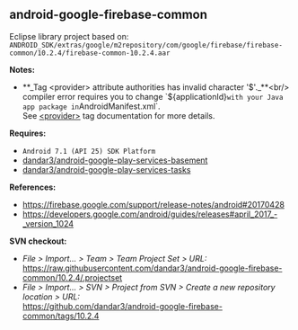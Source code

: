 ## android-google-firebase-common

Eclipse library project based on:<br/>
`ANDROID_SDK/extras/google/m2repository/com/google/firebase/firebase-common/10.2.4/firebase-common-10.2.4.aar`

**Notes:**
- **_Tag &lt;provider&gt; attribute authorities has invalid character '$'._**<br/>
compiler error requires you to change `${applicationId}` with your Java app package in `AndroidManifest.xml`.<br/>
See [&lt;provider&gt;](https://developer.android.com/guide/topics/manifest/provider-element.html) tag documentation for more details.


**Requires:**
- `Android 7.1 (API 25) SDK Platform`
- [dandar3/android-google-play-services-basement](https://github.com/dandar3/android-google-play-services-basement/tree/10.2.4)
- [dandar3/android-google-play-services-tasks](https://github.com/dandar3/android-google-play-services-tasks/tree/10.2.4)

**References:**
- https://firebase.google.com/support/release-notes/android#20170428
- https://developers.google.com/android/guides/releases#april_2017_-_version_1024

**SVN checkout:**
- _File > Import... > Team > Team Project Set > URL:_<br/>
  https://raw.githubusercontent.com/dandar3/android-google-firebase-common/10.2.4/.projectset
- _File > Import... > SVN > Project from SVN > Create a new repository location > URL:_<br/> 
  https://github.com/dandar3/android-google-firebase-common/tags/10.2.4

